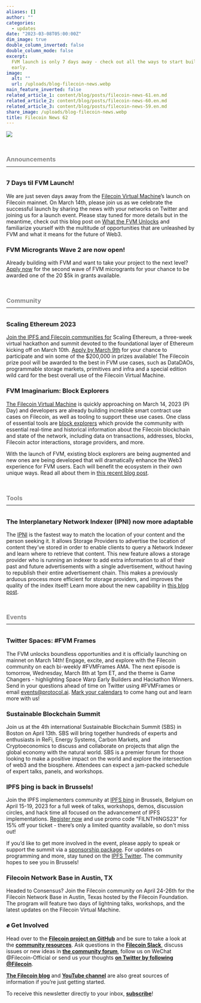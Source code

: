 ```yaml
---
aliases: []
author: ""
categories:
  - updates
date: "2023-03-08T05:00:00Z"
dim_image: true
double_column_inverted: false
double_column_mode: false
excerpt:
  FVM launch is only 7 days away - check out all the ways to start building
  early.
image:
  alt: ""
  url: /uploads/blog-filecoin-news.webp
main_feature_inverted: false
related_article_1: content/blog/posts/filecoin-news-61.en.md
related_article_2: content/blog/posts/filecoin-news-60.en.md
related_article_3: content/blog/posts/filecoin-news-59.en.md
share_image: /uploads/blog-filecoin-news.webp
title: Filecoin News 62
---
```


![](/uploads/filecoin-news-62.webp)

<h3 style="margin:3em 0 2em 0;padding-bottom:.5em;color:#888888;border-bottom: 2px solid #808080;"><b>Announcements</b></h3>

### **7 Days til FVM Launch!**

We are just seven days away from the [Filecoin Virtual Machine](http://fvm.dev/)’s launch on Filecoin mainnet. On March 14th, please join us as we celebrate the successful launch by sharing the news with your networks on Twitter and joining us for a launch event. Please stay tuned for more details but in the meantime, check out this blog post on [What the FVM Unlocks](https://filecoin.io/blog/posts/what-the-fvm-unlocks/) and familiarize yourself with the multitude of opportunities that are unleashed by FVM and what it means for the future of Web3.

### **FVM Microgrants Wave 2 are now open!**

Already building with FVM and want to take your project to the next level? [Apply now](https://github.com/filecoin-project/devgrants/issues/new?assignees=mishmosh&labels=type%3Amicrogrant&template=microgrant.md&title=Next+Step+Microgrant%3A+%3CYour+Title+Here%3E) for the second wave of FVM microgrants for your chance to be awarded one of the 20 $5k in grants available.

<h3 style="margin:3em 0 2em 0;padding-bottom:.5em;color:#888888;border-bottom: 2px solid #808080;"><b>Community</b></h3>

### **Scaling Ethereum 2023**

[Join the IPFS and Filecoin communities for](https://ethglobal.com/events/scaling2023) Scaling Ethereum, a three-week virtual hackathon and summit devoted to the foundational layer of Ethereum kicking off on March 10th. [Apply by March 9th](https://ethglobal.com/events/scaling2023) for your chance to participate and win some of the $200,000 in prizes available! The Filecoin prize pool will be awarded to the best in FVM use cases, such as DataDAOs, programmable storage markets, primitives and infra and a special edition wild card for the best overall use of the Filecoin Virtual Machine.

### **FVM Imaginarium: Block Explorers**

[The Filecoin Virtual Machine](http://fvm.dev/) is quickly approaching on March 14, 2023 (Pi Day) and developers are already building incredible smart contract use cases on Filecoin, as well as tooling to support these use cases. One class of essential tools are [block explorers](https://filecoin.io/blog/posts/the-fvm-imaginarium-block-explorers/) which provide the community with essential real-time and historical information about the Filecoin blockchain and state of the network, including data on transactions, addresses, blocks, Filecoin actor interactions, storage providers, and more.

With the launch of FVM, existing block explorers are being augmented and new ones are being developed that will dramatically enhance the Web3 experience for FVM users. Each will benefit the ecosystem in their own unique ways. Read all about them in [this recent blog post](https://filecoin.io/blog/posts/the-fvm-imaginarium-block-explorers/).

<h3 style="margin:3em 0 2em 0;padding-bottom:.5em;color:#888888;border-bottom: 2px solid #808080;"><b>Tools</b></h3>

### **The Interplanetary Network Indexer (IPNI) now more adaptable**

The [IPNI](https://github.com/ipni) is the fastest way to match the location of your content and the person seeking it. It allows Storage Providers to advertise the location of content they’ve stored in order to enable clients to query a Network Indexer and learn where to retrieve that content. This new feature allows a storage provider who is running an indexer to add extra information to all of their past and future advertisements with a single advertisement, without having to republish their entire advertisement chain. This makes a previously arduous process more efficient for storage providers, and improves the quality of the index itself! Learn more about the new capability in [this blog post](https://filecoin.io/blog/posts/extended-providers-updating-ipni-without-re-advertising/).

<h3 style="margin:3em 0 2em 0;padding-bottom:.5em;color:#888888;border-bottom: 2px solid #808080;"><b>Events</b></h3>

### **Twitter Spaces: #FVM Frames**

The FVM unlocks boundless opportunities and it is officially launching on mainnet on March 14th! Engage, excite, and explore with the Filecoin community on each bi-weekly #FVMFrames AMA. The next episode is tomorrow, Wednesday, March 8th at 1pm ET, and the theme is Game Changers - highlighting Space Warp Early Builders and Hackathon Winners. Send in your questions ahead of time on Twitter using #FVMFrames or email events@protocol.ai. [Mark your calendars](https://twitter.com/i/spaces/1dRKZMAAmbwxB) to come hang out and learn more with us!

### **Sustainable Blockchain Summit**

Join us at the 4th international Sustainable Blockchain Summit (SBS) in Boston on April 13th. SBS will bring together hundreds of experts and enthusiasts in ReFi, Energy Systems, Carbon Markets, and Cryptoeconomics to discuss and collaborate on projects that align the global economy with the natural world. SBS is a premier forum for those looking to make a positive impact on the world and explore the intersection of web3 and the biosphere. Attendees can expect a jam-packed schedule of expert talks, panels, and workshops.

### **IPFS þing is back in Brussels!**

Join the IPFS implementers community at [IPFS þing](http://2023.ipfs-thing.io/) in Brussels, Belgium on April 15-19, 2023 for a full week of talks, workshops, demos, discussion circles, and hack time all focused on the advancement of IPFS implementations. [Register now](http://2023.ipfs-thing.io/) and use promo code "FILNTHINGS23" for 15% off your ticket - there’s only a limited quantity available, so don't miss out!

If you’d like to get more involved in the event, please apply to speak or support the summit via a [sponsorship package](https://airtable.com/shrCLo5ltkQk3D3i0). For updates on programming and more, stay tuned on the [IPFS Twitter](https://twitter.com/IPFS?s=20). The community hopes to see you in Brussels!

### **Filecoin Network Base in Austin, TX**

Headed to Consensus? Join the Filecoin community on April 24-26th for the Filecoin Network Base in Austin, Texas hosted by the Filecoin Foundation. The program will feature two days of lightning talks, workshops, and the latest updates on the Filecoin Virtual Machine.

### ✊ Get Involved

Head over to the [**Filecoin project on GitHub**](https://github.com/filecoin-project) and be sure to take a look at the [**community resources**](https://github.com/filecoin-project/community). Ask questions in the [**Filecoin Slack**](http://filecoin.io/slack), discuss issues or new ideas in [**the community forum**](https://discuss.filecoin.io/), follow us on WeChat @Filecoin-Official or send us your thoughts [**on Twitter by following @Filecoin**](https://twitter.com/Filecoin).

[**The Filecoin blog**](https://filecoin.io/blog/) and [**YouTube channel**](https://www.youtube.com/channel/UCPyYmtJYQwxM-EUyRUTp5DA) are also great sources of information if you’re just getting started.

To receive this newsletter directly to your inbox, [**subscribe**](https://mailchi.mp/filecoin.io/subscribe)!
